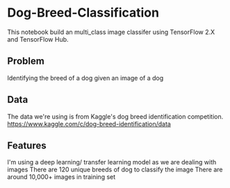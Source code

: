 # Dog-Breed-Classification
This notebook build an multi_class image classifer using TensorFlow 2.X and TensorFlow Hub.

## Problem
Identifying the breed of a dog given an image of a dog

## Data
The data we're using is from Kaggle's dog breed identification competition.
https://www.kaggle.com/c/dog-breed-identification/data

## Features
I'm using a deep learning/ transfer learning model as we are dealing with images
There are 120 unique breeds of dog to classify the image
There are around 10,000+ images in training set
